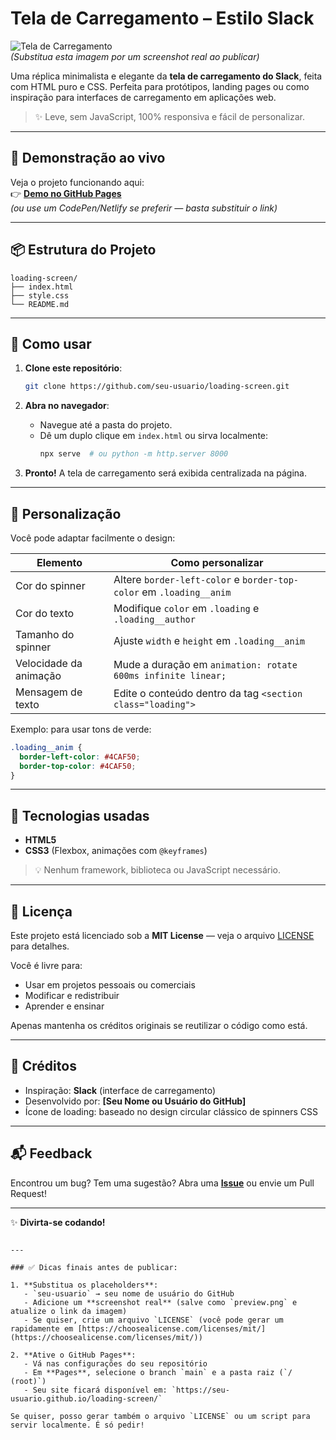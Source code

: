 
# Tela de Carregamento – Estilo Slack

![Tela de Carregamento](https://via.placeholder.com/600x400/e0e0e0/333333?text=Loading+Screen+Preview)  
*(Substitua esta imagem por um screenshot real ao publicar)*

Uma réplica minimalista e elegante da **tela de carregamento do Slack**, feita com HTML puro e CSS. Perfeita para protótipos, landing pages ou como inspiração para interfaces de carregamento em aplicações web.

> ✨ Leve, sem JavaScript, 100% responsiva e fácil de personalizar.

---

## 🌟 Demonstração ao vivo

Veja o projeto funcionando aqui:  
👉 [**Demo no GitHub Pages**](https://seu-usuario.github.io/loading-screen/)  
*(ou use um CodePen/Netlify se preferir — basta substituir o link)*

---

## 📦 Estrutura do Projeto

```
loading-screen/
├── index.html
├── style.css
└── README.md
```

---

## 🚀 Como usar

1. **Clone este repositório**:
   ```bash
   git clone https://github.com/seu-usuario/loading-screen.git
   ```

2. **Abra no navegador**:
   - Navegue até a pasta do projeto.
   - Dê um duplo clique em `index.html` ou sirva localmente:
     ```bash
     npx serve  # ou python -m http.server 8000
     ```

3. **Pronto!** A tela de carregamento será exibida centralizada na página.

---

## 🎨 Personalização

Você pode adaptar facilmente o design:

| Elemento             | Como personalizar |
|----------------------|-------------------|
| Cor do spinner       | Altere `border-left-color` e `border-top-color` em `.loading__anim` |
| Cor do texto         | Modifique `color` em `.loading` e `.loading__author` |
| Tamanho do spinner   | Ajuste `width` e `height` em `.loading__anim` |
| Velocidade da animação | Mude a duração em `animation: rotate 600ms infinite linear;` |
| Mensagem de texto    | Edite o conteúdo dentro da tag `<section class="loading">` |

Exemplo: para usar tons de verde:

```css
.loading__anim {
  border-left-color: #4CAF50;
  border-top-color: #4CAF50;
}
```

---

## 🧩 Tecnologias usadas

- **HTML5**
- **CSS3** (Flexbox, animações com `@keyframes`)

> 💡 Nenhum framework, biblioteca ou JavaScript necessário.

---

## 📄 Licença

Este projeto está licenciado sob a **MIT License** — veja o arquivo [LICENSE](LICENSE) para detalhes.

Você é livre para:
- Usar em projetos pessoais ou comerciais
- Modificar e redistribuir
- Aprender e ensinar

Apenas mantenha os créditos originais se reutilizar o código como está.

---

## 🙌 Créditos

- Inspiração: **Slack** (interface de carregamento)
- Desenvolvido por: **[Seu Nome ou Usuário do GitHub]**
- Ícone de loading: baseado no design circular clássico de spinners CSS

---

## 📬 Feedback

Encontrou um bug? Tem uma sugestão? Abra uma [**Issue**](https://github.com/seu-usuario/loading-screen/issues) ou envie um Pull Request!

---

✨ **Divirta-se codando!**
```

---

### ✅ Dicas finais antes de publicar:

1. **Substitua os placeholders**:
   - `seu-usuario` → seu nome de usuário do GitHub
   - Adicione um **screenshot real** (salve como `preview.png` e atualize o link da imagem)
   - Se quiser, crie um arquivo `LICENSE` (você pode gerar um rapidamente em [https://choosealicense.com/licenses/mit/](https://choosealicense.com/licenses/mit/))

2. **Ative o GitHub Pages**:
   - Vá nas configurações do seu repositório
   - Em **Pages**, selecione o branch `main` e a pasta raiz (`/ (root)`)
   - Seu site ficará disponível em: `https://seu-usuario.github.io/loading-screen/`

Se quiser, posso gerar também o arquivo `LICENSE` ou um script para servir localmente. É só pedir!